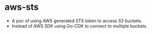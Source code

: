 # aws-sts
* A poc of using AWS generated STS token to access S3 buckets.
* Instead of AWS SDK using Go-CDK to connect to multiple buckets.
